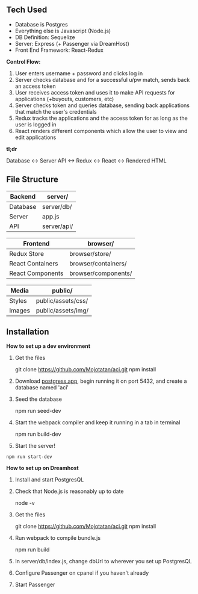 ## Tech Used
* Database is Postgres
* Everything else is Javascript (Node.js)
* DB Definition: Sequelize
* Server: Express (+ Passenger via DreamHost)
* Front End Framework: React-Redux

**Control Flow:**
1. User enters username + password and clicks log in
2. Server checks database and for a successful u/pw match, sends back an access token
3. User receives access token and uses it to make API requests for applications (+buyouts, customers, etc)
4. Server checks token and queries database, sending back applications that match the user's credentials
5. Redux tracks the applications and the access token for as long as the user is logged in
6. React renders different components which allow the user to view and edit applications

**tl;dr**
<p>Database <-> Server API <-> Redux <-> React <-> Rendered HTML</p>


## File Structure

Backend | server/
------- | ---------
Database | server/db/
Server | app.js
API | server/api/

Frontend | browser/
-------- | ----------
Redux Store | browser/store/
React Containers | browser/containers/ <!-- Containers are aware of state -->
React Components | browser/components/ <!-- Components are purely for rendering elements -->

Media | public/
----- | ---------
Styles | public/assets/css/
Images | public/assets/img/


## Installation

**How to set up a dev environment**
1. Get the files

    git clone https://github.com/Mojotatan/aci.git <!-- make sure to find or create secrets -->
    npm install

2. Download [postgress.app](https://postgresapp.com/), begin running it on port 5432, and create a database named 'aci'

3. Seed the database

    npm run seed-dev

4. Start the webpack compiler and keep it running in a tab in terminal

    npm run build-dev

5. Start the server!
<!-- The default port is 1337 (localhost:1337) but you can change this in app.js -->
    npm run start-dev

**How to set up on Dreamhost**
1. Install and start PostgresQL

2. Check that Node.js is reasonably up to date

    node -v

3. Get the files

    git clone https://github.com/Mojotatan/aci.git <!-- make sure to find or create secrets -->
    npm install

4. Run webpack to compile bundle.js

    npm run build

5. In server/db/index.js, change dbUrl to wherever you set up PostgresQL

6. Configure Passenger on cpanel if you haven't already

7. Start Passenger